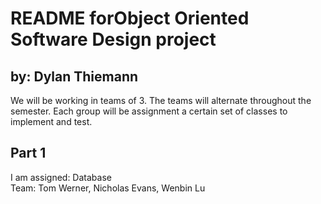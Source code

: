README forObject Oriented Software Design project
===================

by: Dylan Thiemann
-------

We will be working in teams of 3. The teams will alternate throughout the semester. Each group will be assignment a certain set of classes to implement and test.

Part 1
------
I am assigned: Database <br>
Team: Tom Werner, Nicholas Evans, Wenbin Lu
